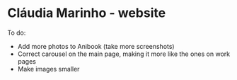 # Cláudia Marinho - website

To do:
* Add more photos to Anibook (take more screenshots)
* Correct carousel on the main page, making it more like the ones on work pages
* Make images smaller
